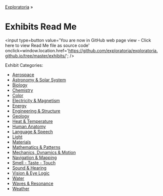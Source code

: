 [Exploratoria]( http://exploratoria.github.io ) &raquo;

Exhibits Read Me
====

<span style=display:none; >[You are now in GitHub source code view - click here to view Read Me file as a web page]( http://exploratoria.github.io/exhibits/index.html "View file as a web page." ) </span>
<input type=button value='You are now in GitHub web page view - Click here to view Read Me file as source code' onclick=window.location.href='https://github.com/exploratoria/exploratoria.github.io/tree/master/exhibits/'; />

Exhibit Categories:

* [Aerospace]( http://exploratoria.github.io/exhibits/aerospace/index.html )
* [Astronomy & Solar System]( http://exploratoria.github.io/exhibits/astronomy/index.html )
* [Biology]( http://exploratoria.github.io/exhibits/biology/index.html )
* [Chemistry]( http://exploratoria.github.io/exhibits/chemistry/index.html )
* [Color]( http://exploratoria.github.io/exhibits/color/index.html )
* [Electricity & Magnetism]( http://exploratoria.github.io/exhibits/electromagnetism/index.html )
* [Energy]( http://exploratoria.github.io/exhibits/energy/index.html )
* [Engineering & Structure]( http://exploratoria.github.io/exhibits/engineering/index.html )
* [Geology]( http://exploratoria.github.io/exhibits/geology/index.html )
* [Heat & Temperature]( http://exploratoria.github.io/exhibits/heat/index.html )
* [Human Anatomy]( http://exploratoria.github.io/exhibits/human-anatomy/index.html )
* [Language & Speech]( http://exploratoria.github.io/exhibits/language/index.html )
* [Light]( http://exploratoria.github.io/exhibits/light/index.html )
* [Materials]( http://exploratoria.github.io/exhibits/materials/index.html )
* [Mathematics & Patterns]( http://exploratoria.github.io/exhibits/mathematics/index.html )
* [Mechanics, Dynamics & Motion]( http://exploratoria.github.io/exhibits/mechanics/index.html )
* [Navigation & Mapping]( http://exploratoria.github.io/exhibits/navigation/index.html )
* [Smell - Taste - Touch]( http://exploratoria.github.io/exhibits/smell-taste-touch/index.html )
* [Sound & Hearing]( http://exploratoria.github.io/exhibits/sound/index.html )
* [Vision & Eye Logic]( http://exploratoria.github.io/exhibits/vision/index.html )
* [Water]( http://exploratoria.github.io/exhibits/water/index.html )
* [Waves & Resonance]( http://exploratoria.github.io/exhibits/waves/index.html )
* [Weather]( http://exploratoria.github.io/exhibits/weather/index.html )

